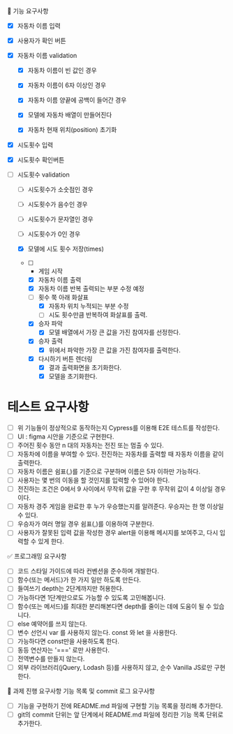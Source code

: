 🎯 기능 요구사항

- [x] 자동차 이름 입력
- [x] 사용자가 확인 버튼

- [x] 자동차 이름 validation

  - [x] 자동차 이름이 빈 값인 경우
  - [x] 자동차 이름이 6자 이상인 경우
  - [x] 자동차 이름 양끝에 공백이 들어간 경우

  - [x] 모델에 자동차 배열이 만들어진다
  - [x] 자동차 현재 위치(position) 초기화

- [x] 시도횟수 입력
- [x] 시도횟수 확인버튼

- [ ] 시도횟수 validation

  - [ ] 시도횟수가 소숫점인 경우
  - [ ] 시도횟수가 음수인 경우
  - [ ] 시도횟수가 문자열인 경우
  - [ ] 시도횟수가 0인 경우

  - [x] 모델에 시도 횟수 저장(times)

  - [ ] - 게임 시작
    * [x] 자동차 이름 출력
    * [x] 자동차 이름 반복 출력되는 부분 수정 예정
    * [ ] 횟수 쭉 아래 화살표
      - [x] 자동차 위치 누적되는 부분 수정
      - [ ] 시도 횟수만큼 반복하여 화살표를 출력.
    * [x] 승자 파악
      - [x] 모델 배열에서 가장 큰 값을 가진 참여자를 선정한다.
    * [x] 승자 출력
      - [x] 위에서 파악한 가장 큰 값을 가진 참여자를 출력한다.
    * [x] 다시하기 버튼 렌더링
      - [x] 결과 출력화면을 초기화한다.
      - [x] 모델을 초기화한다.

# 테스트 요구사항

- [ ] 위 기능들이 정상적으로 동작하는지 Cypress를 이용해 E2E 테스트를 작성한다.
- [ ] UI : figma 시안을 기준으로 구현한다.
- [ ] 주어진 횟수 동안 n 대의 자동차는 전진 또는 멈출 수 있다.
- [ ] 자동차에 이름을 부여할 수 있다. 전진하는 자동차를 출력할 때 자동차 이름을 같이 출력한다.
- [ ] 자동차 이름은 쉼표(,)를 기준으로 구분하며 이름은 5자 이하만 가능하다.
- [ ] 사용자는 몇 번의 이동을 할 것인지를 입력할 수 있어야 한다.
- [ ] 전진하는 조건은 0에서 9 사이에서 무작위 값을 구한 후 무작위 값이 4 이상일 경우이다.
- [ ] 자동차 경주 게임을 완료한 후 누가 우승했는지를 알려준다. 우승자는 한 명 이상일 수 있다.
- [ ] 우승자가 여러 명일 경우 쉼표(,)를 이용하여 구분한다.
- [ ] 사용자가 잘못된 입력 값을 작성한 경우 alert을 이용해 메시지를 보여주고, 다시 입력할 수 있게 한다.

✅ 프로그래밍 요구사항

- [ ] 코드 스타일 가이드에 따라 컨벤션을 준수하며 개발한다.
- [ ] 함수(또는 메서드)가 한 가지 일만 하도록 만든다.
- [ ] 들여쓰기 depth는 2단계까지만 허용한다.
- [ ] 가능하다면 1단계만으로도 가능할 수 있도록 고민해봅니다.
- [ ] 함수(또는 메서드)를 최대한 분리해본다면 depth를 줄이는 데에 도움이 될 수 있습니다.
- [ ] else 예약어를 쓰지 않는다.
- [ ] 변수 선언시 var 를 사용하지 않는다. const 와 let 을 사용한다.
- [ ] 가능하다면 const만을 사용하도록 한다.
- [ ] 동등 연산자는 '===' 로만 사용한다.
- [ ] 전역변수를 만들지 않는다.
- [ ] 외부 라이브러리(jQuery, Lodash 등)를 사용하지 않고, 순수 Vanilla JS로만 구현한다.

📝 과제 진행 요구사항
기능 목록 및 commit 로그 요구사항

- [ ] 기능을 구현하기 전에 README.md 파일에 구현할 기능 목록을 정리해 추가한다.
- [ ] git의 commit 단위는 앞 단계에서 README.md 파일에 정리한 기능 목록 단위로 추가한다.
